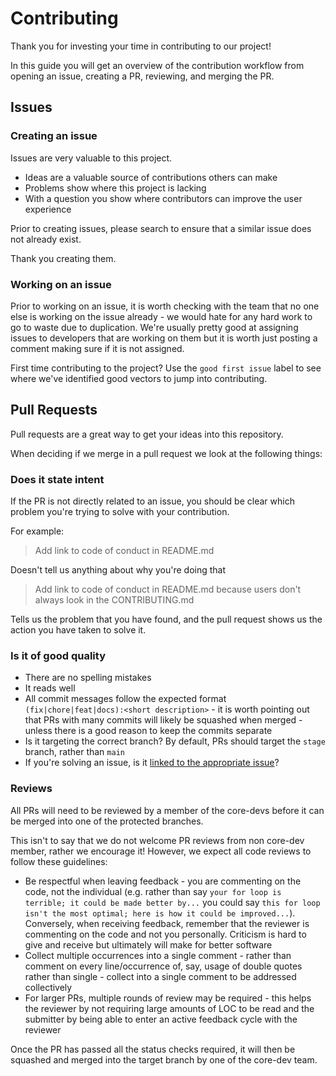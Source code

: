 # Contributing

Thank you for investing your time in contributing to our project! 

In this guide you will get an overview of the contribution workflow from opening an issue, creating a PR, reviewing, and merging the PR.

## Issues
### Creating an issue
Issues are very valuable to this project.

  - Ideas are a valuable source of contributions others can make
  - Problems show where this project is lacking
  - With a question you show where contributors can improve the user
    experience

Prior to creating issues, please search to ensure that a similar issue does not already exist.

Thank you creating them.

### Working on an issue
Prior to working on an issue, it is worth checking with the team that no one else is working on the issue already - we would hate for any hard work to go to waste due to duplication. We're usually pretty good at assigning issues to developers that are working on them but it is worth just posting a comment making sure if it is not assigned. 

First time contributing to the project? Use the `good first issue` label to see where we've identified good vectors to jump into contributing. 

## Pull Requests

Pull requests are a great way to get your ideas into this repository.

When deciding if we merge in a pull request we look at the following
things:

### Does it state intent

If the PR is not directly related to an issue, you should be clear which problem you're trying to solve with your contribution.

For example:

> Add link to code of conduct in README.md

Doesn't tell us anything about why you're doing that

> Add link to code of conduct in README.md because users don't always
> look in the CONTRIBUTING.md

Tells us the problem that you have found, and the pull request shows us
the action you have taken to solve it.

### Is it of good quality

  - There are no spelling mistakes
  - It reads well
  - All commit messages follow the expected format `(fix|chore|feat|docs):<short description>` - it is worth pointing out that PRs with many commits will likely be squashed when merged - unless there is a good reason to keep the commits separate
  - Is it targeting the correct branch? By default, PRs should target the `stage` branch, rather than `main`
  - If you're solving an issue, is it [linked to the appropriate issue](https://docs.github.com/en/issues/tracking-your-work-with-issues/linking-a-pull-request-to-an-issue)?

### Reviews
All PRs will need to be reviewed by a member of the core-devs before it can be merged into one of the protected branches. 

This isn't to say that we do not welcome PR reviews from non core-dev member, rather we encourage it! However, we expect all code reviews to follow these guidelines:

* Be respectful when leaving feedback - you are commenting on the code, not the individual (e.g. rather than say `your for loop is terrible; it could be made better by...` you could say `this for loop isn't the most optimal; here is how it could be improved...`). Conversely, when receiving feedback, remember that the reviewer is commenting on the code and not you personally. Criticism is hard to give and receive but ultimately will make for better software
* Collect multiple occurrences into a single comment - rather than comment on every line/occurrence of, say, usage of double quotes rather than single - collect into a single comment to be addressed collectively
* For larger PRs, multiple rounds of review may be required - this helps the reviewer by not requiring large amounts of LOC to be read and the submitter by being able to enter an active feedback cycle with the reviewer

Once the PR has passed all the status checks required, it will then be squashed and merged into the target branch by one of the core-dev team. 
